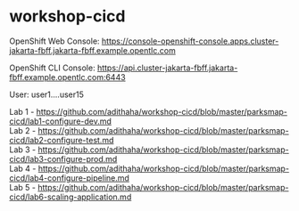 # workshop-cicd

OpenShift Web Console:
https://console-openshift-console.apps.cluster-jakarta-fbff.jakarta-fbff.example.opentlc.com

OpenShift CLI Console:
https://api.cluster-jakarta-fbff.jakarta-fbff.example.opentlc.com:6443

User: 
user1....user15

Lab 1 - https://github.com/adithaha/workshop-cicd/blob/master/parksmap-cicd/lab1-configure-dev.md  
Lab 2 - https://github.com/adithaha/workshop-cicd/blob/master/parksmap-cicd/lab2-configure-test.md  
Lab 3 - https://github.com/adithaha/workshop-cicd/blob/master/parksmap-cicd/lab3-configure-prod.md  
Lab 4 - https://github.com/adithaha/workshop-cicd/blob/master/parksmap-cicd/lab4-configure-pipeline.md  
Lab 5 - https://github.com/adithaha/workshop-cicd/blob/master/parksmap-cicd/lab6-scaling-application.md 
